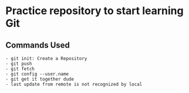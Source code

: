 # Practice repository to start learning Git
## Commands Used
	- git init: Create a Repository
	- git push
	- git fetch
	- git config --user.name
	- git get it together dude
	- last update from remote is not recognized by local
